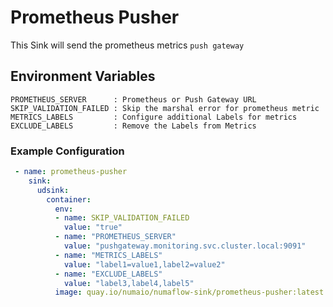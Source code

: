 # Prometheus Pusher
This Sink will send the prometheus metrics `push gateway`

## Environment Variables

	PROMETHEUS_SERVER      : Prometheus or Push Gateway URL
	SKIP_VALIDATION_FAILED : Skip the marshal error for prometheus metric
    METRICS_LABELS         : Configure additional Labels for metrics
    EXCLUDE_LABELS         : Remove the Labels from Metrics

### Example Configuration

```yaml
 - name: prometheus-pusher
    sink:
      udsink:
        container:
          env:
          - name: SKIP_VALIDATION_FAILED
            value: "true"
          - name: "PROMETHEUS_SERVER"
            value: "pushgateway.monitoring.svc.cluster.local:9091"
          - name: "METRICS_LABELS"
            value: "label1=value1,label2=value2"
          - name: "EXCLUDE_LABELS"
            value: "label3,label4,label5"
          image: quay.io/numaio/numaflow-sink/prometheus-pusher:latest

```